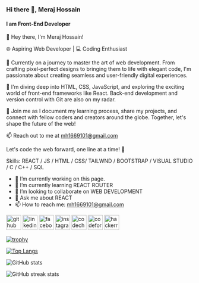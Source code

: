 ### Hi there 👋, Meraj Hossain
#### I am Front-End Developer 
👋 Hey there, I'm Meraj Hossain!

🌐 Aspiring Web Developer | 💻 Coding Enthusiast

🚀 Currently on a journey to master the art of web development. From crafting pixel-perfect designs to bringing them to life with elegant code, I'm passionate about creating seamless and user-friendly digital experiences.

🎯 I'm diving deep into HTML, CSS, JavaScript, and exploring the exciting world of front-end frameworks like React. Back-end development and version control with Git are also on my radar.

🌱 Join me as I document my learning process, share my projects, and connect with fellow coders and creators around the globe. Together, let's shape the future of the web!

📫 Reach out to me at mh1669101@gmail.com

Let's code the web forward, one line at a time! 🌟


Skills: REACT / JS / HTML / CSS/ TAILWND / BOOTSTRAP / VISUAL STUDIO / C / C++ / SQL

- 🔭 I’m currently working on this page. 
- 🌱 I’m currently learning REACT ROUTER 
- 👯 I’m looking to collaborate on WEB DEVELOPMENT 
- 💬 Ask me about REACT 
- 📫 How to reach me: mh1669101@gmail.com 


[<img src='https://cdn.jsdelivr.net/npm/simple-icons@3.0.1/icons/github.svg' alt='github' height='40'>](https://github.com/IJE2704)  [<img src='https://cdn.jsdelivr.net/npm/simple-icons@3.0.1/icons/linkedin.svg' alt='linkedin' height='40'>](https://www.linkedin.com/in/https://www.linkedin.com/in/meraj-hossain-6566b8231//)  [<img src='https://cdn.jsdelivr.net/npm/simple-icons@3.0.1/icons/facebook.svg' alt='facebook' height='40'>](https://www.facebook.com/https://www.facebook.com/ije0010?mibextid=ZbWKwL)  [<img src='https://cdn.jsdelivr.net/npm/simple-icons@3.0.1/icons/instagram.svg' alt='instagram' height='40'>](https://www.instagram.com/miraj_h89/)  [<img src='https://cdn.jsdelivr.net/npm/simple-icons@3.0.1/icons/codechef.svg' alt='codechef' height='40'>](https://www.codechef.com/users/ije_2704)  [<img src='https://cdn.jsdelivr.net/npm/simple-icons@3.0.1/icons/codeforces.svg' alt='codeforces' height='40'>](https://codeforces.com/profile/meraj-hossain)  [<img src='https://cdn.jsdelivr.net/npm/simple-icons@3.0.1/icons/hackerrank.svg' alt='hackerrank' height='40'>](https://www.hackerrank.com/mh1669101)  

[![trophy](https://github-profile-trophy.vercel.app/?username=IJE2704)](https://github.com/ryo-ma/github-profile-trophy)

[![Top Langs](https://github-readme-stats.vercel.app/api/top-langs/?username=IJE2704)](https://github.com/anuraghazra/github-readme-stats)

![GitHub stats](https://github-readme-stats.vercel.app/api?username=IJE2704&show_icons=true)  

![GitHub streak stats](https://streak-stats.demolab.com/?user=IJE2704)  

